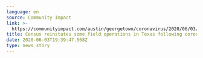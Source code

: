 ```yaml
---
language: en
source: Community Impact
link: >-
  https://communityimpact.com/austin/georgetown/coronavirus/2020/06/03/census-reinstates-some-field-operations-in-texas-following-coronavirus-delay/
title: Census reinstates some field operations in Texas following coronavirus delay
date: 2020-06-03T19:39:47.568Z
type: news_story
---
```


